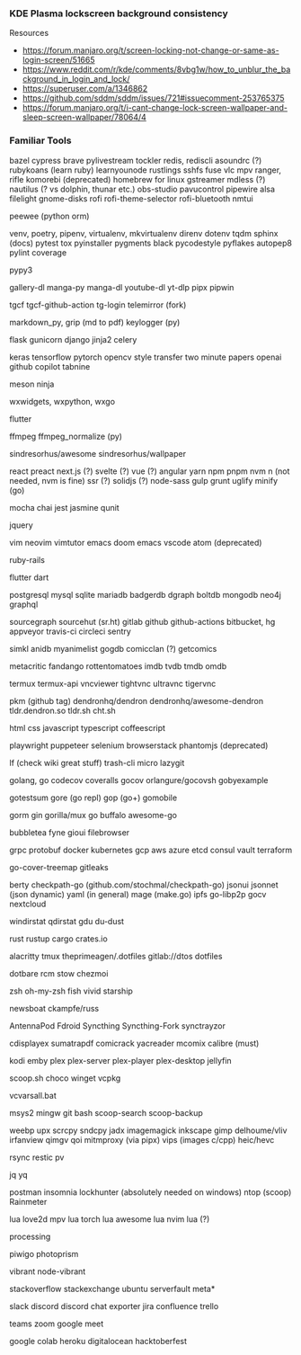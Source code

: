 ### KDE Plasma lockscreen background consistency

Resources

- https://forum.manjaro.org/t/screen-locking-not-change-or-same-as-login-screen/51665
- https://www.reddit.com/r/kde/comments/8vbg1w/how_to_unblur_the_background_in_login_and_lock/
- https://superuser.com/a/1346862
- https://github.com/sddm/sddm/issues/721#issuecomment-253765375
- https://forum.manjaro.org/t/i-cant-change-lock-screen-wallpaper-and-sleep-screen-wallpaper/78064/4


### Familiar Tools

bazel
cypress
brave
pylivestream
tockler
redis, rediscli
asoundrc (?)
rubykoans (learn ruby)
learnyounode
rustlings
sshfs
fuse
vlc
mpv
ranger, rifle
komorebi (deprecated)
homebrew for linux
gstreamer
mdless (?)
nautilus (? vs dolphin, thunar etc.)
obs-studio
pavucontrol
pipewire
alsa
filelight
gnome-disks
rofi
rofi-theme-selector
rofi-bluetooth
nmtui

peewee (python orm)

venv, poetry, pipenv, virtualenv, mkvirtualenv
direnv
dotenv
tqdm
sphinx (docs)
pytest
tox
pyinstaller
pygments
black
pycodestyle
pyflakes
autopep8
pylint
coverage

pypy3

gallery-dl
manga-py
manga-dl
youtube-dl
yt-dlp
pipx
pipwin

tgcf
tgcf-github-action
tg-login
telemirror (fork)

markdown_py, grip (md to pdf)
keylogger (py)

flask
gunicorn
django
jinja2
celery

keras
tensorflow
pytorch
opencv
style transfer
two minute papers
openai
github copilot
tabnine

meson
ninja

wxwidgets, wxpython, wxgo

flutter

ffmpeg
ffmpeg_normalize (py)

sindresorhus/awesome
sindresorhus/wallpaper

react
preact
next.js (?)
svelte (?)
vue    (?)
angular
yarn
npm
pnpm
nvm
n (not needed, nvm is fine)
ssr   (?)
solidjs (?)
node-sass
gulp
grunt
uglify
minify (go)

mocha
chai
jest
jasmine
qunit

jquery

vim
neovim
vimtutor
emacs
doom emacs
vscode
atom (deprecated)

ruby-rails

flutter
dart

postgresql
mysql
sqlite
mariadb
badgerdb
dgraph
boltdb
mongodb
neo4j
graphql

sourcegraph
sourcehut (sr.ht)
gitlab
github
github-actions
bitbucket, hg
appveyor
travis-ci
circleci
sentry

simkl
anidb
myanimelist
gogdb
comicclan (?)
getcomics

metacritic
fandango
rottentomatoes
imdb
tvdb
tmdb
omdb

termux
termux-api
vncviewer
tightvnc
ultravnc
tigervnc

pkm (github tag)
dendronhq/dendron
dendronhq/awesome-dendron
tldr.dendron.so
tldr.sh
cht.sh

html
css
javascript
typescript
coffeescript

playwright
puppeteer
selenium
browserstack
phantomjs (deprecated)

lf (check wiki great stuff)
trash-cli
micro
lazygit

golang, go
codecov
coveralls
gocov
orlangure/gocovsh
gobyexample

gotestsum
gore (go repl)
gop (go+)
gomobile

gorm
gin
gorilla/mux
go buffalo
awesome-go

bubbletea
fyne
gioui
filebrowser

grpc
protobuf
docker
kubernetes
gcp
aws
azure
etcd
consul
vault
terraform

go-cover-treemap
gitleaks

berty
checkpath-go (github.com/stochmal/checkpath-go)
jsonui
jsonnet (json dynamic)
yaml (in general)
mage (make.go)
ipfs
go-libp2p
gocv
nextcloud

windirstat
qdirstat
gdu
du-dust

rust
rustup
cargo
crates.io

alacritty
tmux
theprimeagen/.dotfiles
gitlab://dtos dotfiles

dotbare
rcm
stow
chezmoi

zsh
oh-my-zsh
fish
vivid
starship

newsboat
ckampfe/russ

AntennaPod
Fdroid
Syncthing
Syncthing-Fork
synctrayzor

cdisplayex
sumatrapdf
comicrack
yacreader
mcomix
calibre (must)

kodi
emby
plex
plex-server
plex-player
plex-desktop
jellyfin

scoop.sh
choco
winget
vcpkg

vcvarsall.bat

msys2
mingw
git bash
scoop-search
scoop-backup

weebp
upx
scrcpy
sndcpy
jadx
imagemagick
inkscape
gimp
delhoume/vliv
irfanview
qimgv
qoi
mitmproxy (via pipx)
vips (images c/cpp)
heic/hevc

rsync
restic
pv

jq
yq

postman
insomnia
lockhunter (absolutely needed on windows)
ntop (scoop)
Rainmeter

lua
love2d
mpv lua
torch lua
awesome lua
nvim lua (?)

processing

piwigo
photoprism

vibrant
node-vibrant

stackoverflow
stackexchange
ubuntu
serverfault
meta*

slack
discord
discord chat exporter
jira
confluence
trello

teams
zoom
google meet

google colab
heroku
digitalocean
hacktoberfest
